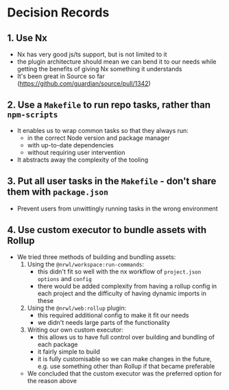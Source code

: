 # Decision Records

## 1. Use Nx

- Nx has very good js/ts support, but is not limited to it
- the plugin architecture should mean we can bend it to our needs while getting the benefits of giving Nx something it understands
- It's been great in Source so far (https://github.com/guardian/source/pull/1342)

## 2. Use a `Makefile` to run repo tasks, rather than `npm-scripts`

- It enables us to wrap common tasks so that they always run:
  - in the correct Node version and package manager
  - with up-to-date dependencies
  - without requiring user intervention
- It abstracts away the complexity of the tooling

## 3. Put all user tasks in the `Makefile` - don't share them with `package.json`

- Prevent users from unwittingly running tasks in the wrong environment

## 4. Use custom executor to bundle assets with Rollup

- We tried three methods of building and bundling assets:
  1.  Using the `@nrwl/workspace:run-commands`:
      - this didn't fit so well with the nx workflow of `project.json options` and `config`
      - there would be added complexity from having a rollup config in each project and the difficulty of having dynamic imports in these
  2.  Using the `@nrwl/web:rollup` plugin:
      - this required additional config to make it fit our needs
      - we didn't needs large parts of the functionality
  3.  Writing our own custom executor:
      - this allows us to have full control over building and bundling of each package
      - it fairly simple to build
      - it is fully customisable so we can make changes in the future, e.g. use something other than Rollup if that became preferable
  - We concluded that the custom executor was the preferred option for the reason above
